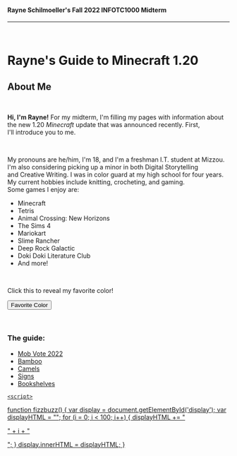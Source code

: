 <html>
  
  <body>
    <h4>Rayne Schilmoeller's Fall 2022 INFOTC1000 Midterm</h4>
    <hr>
    <br>
    <h1>Rayne's Guide to Minecraft 1.20</h1>
    <h2> About Me</h2>
    <br>
    <p> <b>Hi, I'm Rayne!</b> For my midterm, I'm filling my pages with information about the new 1.20 <i>Minecraft</i> update that was announced recently. First,<br> I'll introduce you to me.</p>
    <br>
    <p>My pronouns are he/him, I'm 18, and I'm a freshman I.T. student at Mizzou. I'm also considering picking up a minor in both Digital Storytelling<br> and Creative Writing. I was in color guard at my high school for four years. My current hobbies include knitting, crocheting, and gaming. <br> Some games I enjoy are:</p>
    <ul>
      <li>Minecraft</li>
      <li>Tetris</li>
      <li>Animal Crossing: New Horizons</li>
      <li>The Sims 4</li>
      <li>Mariokart</li>
      <li>Slime Rancher</li>
      <li>Deep Rock Galactic</li>
      <li>Doki Doki Literature Club</li>
      <li>And more!</li>
    </ul>  
    <br>
    <p>Click this to reveal my favorite color!</p>
    <button type="button" onclick="favoriteColor()">Favorite Color</button>
    <p id="color"></p>
    <script>
      function favoriteColor() {
  document.getElementById("color").innerHTML = "Green";
}
    </script>
    <br>
    <h3>The guide:</h3>
    <ul>
      <li><a href="./mobs.md">Mob Vote 2022</a></li>
      <li><a href="./bamboo.md">Bamboo</a></li>
      <li><a href="./camels.md">Camels</a></li>
      <li><a href="./signs.md">Signs</a></li>
      <li><a href="./books.md">Bookshelves</li>
    </ul>  
    
    <script>

function fizzbuzz() {
	var display = document.getElementById('display');
	var displayHTML = "";
	for (i = 0; i < 100; i++) {
		displayHTML += "<p>" + i + "</p>";
	}
	display.innerHTML = displayHTML;
}

</script>
  </body>

</html>
